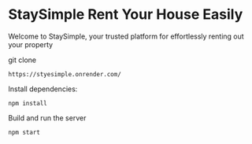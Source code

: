 # StaySimple Rent Your House Easily

Welcome to StaySimple, your trusted platform for effortlessly renting out your property

git clone 
```
https://styesimple.onrender.com/
```
Install dependencies:
   ```
   npm install
   ```
   
   Build and run the server
   ```
   npm start
   ```
